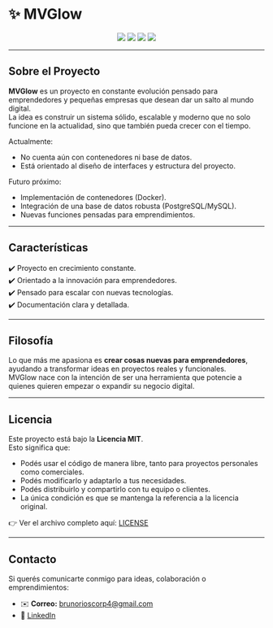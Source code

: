 # ✨ MVGlow

<p align="center">
  <a href="#-sobre-el-proyecto"><img src="https://img.shields.io/badge/Proyecto-MVGlow-blue?style=for-the-badge&logo=github"></a>
  <a href="#-características"><img src="https://img.shields.io/badge/Características-Key-green?style=for-the-badge&logo=checkmarx"></a>
  <a href="#-licencia"><img src="https://img.shields.io/badge/Licencia-MIT-orange?style=for-the-badge&logo=open-source-initiative"></a>
  <a href="#-contacto"><img src="https://img.shields.io/badge/Contacto-Link-red?style=for-the-badge&logo=gmail"></a>
</p>

---

## Sobre el Proyecto  

**MVGlow** es un proyecto en constante evolución pensado para emprendedores y pequeñas empresas que desean dar un salto al mundo digital.  
La idea es construir un sistema sólido, escalable y moderno que no solo funcione en la actualidad, sino que también pueda crecer con el tiempo.  

Actualmente:  
- No cuenta aún con contenedores ni base de datos.  
- Está orientado al diseño de interfaces y estructura del proyecto.  

Futuro próximo:  
- Implementación de contenedores (Docker).  
- Integración de una base de datos robusta (PostgreSQL/MySQL).  
- Nuevas funciones pensadas para emprendimientos.  

---

## Características  

✔️ Proyecto en crecimiento constante.  
✔️ Orientado a la innovación para emprendedores.  
✔️ Pensado para escalar con nuevas tecnologías.  
✔️ Documentación clara y detallada.  

---

## Filosofía  

Lo que más me apasiona es **crear cosas nuevas para emprendedores**, ayudando a transformar ideas en proyectos reales y funcionales.  
MVGlow nace con la intención de ser una herramienta que potencie a quienes quieren empezar o expandir su negocio digital.  

---

## Licencia  

Este proyecto está bajo la **Licencia MIT**.  
Esto significa que:  

- Podés usar el código de manera libre, tanto para proyectos personales como comerciales.  
- Podés modificarlo y adaptarlo a tus necesidades.  
- Podés distribuirlo y compartirlo con tu equipo o clientes.  
- La única condición es que se mantenga la referencia a la licencia original.  

👉 Ver el archivo completo aquí: [LICENSE](./LICENSE)  

---

## Contacto  

Si querés comunicarte conmigo para ideas, colaboración o emprendimientos:  

- ✉️ **Correo:** brunorioscorp4@gmail.com  
- 💼 [LinkedIn](https://www.linkedin.com/in/bruno-rios-576016328/)



